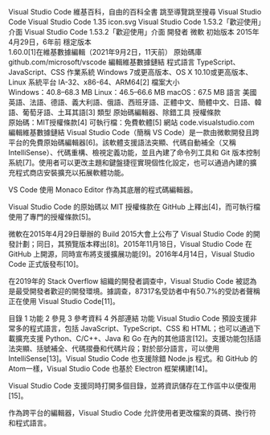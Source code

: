 Visual Studio Code
維基百科，自由的百科全書
跳至導覽跳至搜尋
Visual Studio Code
Visual Studio Code 1.35 icon.svg
Visual Studio Code 1.53.2「歡迎使用」介面
Visual Studio Code 1.53.2「歡迎使用」介面
開發者	微軟
初始版本	2015年4月29日，​6年前
穩定版本	
1.60.0[1]在維基數據編輯（2021年9月2日，11天前）
原始碼庫	
github.com/microsoft/vscode
編輯維基數據鏈結
程式語言	TypeScript、JavaScript、CSS
作業系統	Windows 7或更高版本、OS X 10.10或更高版本、Linux
系統平台	IA-32、x86-64、ARM64[2]
檔案大小	
Windows：40.8–68.3 MB
Linux：46.5–66.6 MB
macOS：67.5 MB
語言	美國英語、法語、德語、義大利語、俄語、西班牙語、正體中文、簡體中文、日語、韓語、葡萄牙語、土耳其語[3]
類型	原始碼編輯器、除錯工具
授權條款	
原始碼：MIT授權條款[4]
可執行檔：免費軟體[5]
網站	code.visualstudio.com 編輯維基數據鏈結
Visual Studio Code（簡稱 VS Code）是一款由微軟開發且跨平台的免費原始碼編輯器[6]。該軟體支援語法突顯、代碼自動補全（又稱 IntelliSense）、代碼重構、檢視定義功能，並且內建了命令列工具和 Git 版本控制系統[7]。使用者可以更改主題和鍵盤捷徑實現個性化設定，也可以通過內建的擴充程式商店安裝擴充以拓展軟體功能。

VS Code 使用 Monaco Editor 作為其底層的程式碼編輯器。

Visual Studio Code 的原始碼以 MIT 授權條款在 GitHub 上釋出[4]，而可執行檔使用了專門的授權條款[5]。

微軟在2015年4月29日舉辦的 Build 2015大會上公布了 Visual Studio Code 的開發計劃；同日，其預覽版本釋出[8]。2015年11月18日，Visual Studio Code 在 GitHub 上開源，同時宣布將支援擴展功能[9]。2016年4月14日，Visual Studio Code 正式版發布[10]。

在2019年的 Stack Overflow 組織的開發者調查中，Visual Studio Code 被認為是最受開發者歡迎的開發環境。據調查，87317名受訪者中有50.7%的受訪者聲稱正在使用 Visual Studio Code[11]。


目錄
1	功能
2	參見
3	參考資料
4	外部連結
功能
Visual Studio Code 預設支援非常多的程式語言，包括 JavaScript、TypeScript、CSS 和 HTML；也可以通過下載擴充支援 Python、C/C++、Java 和 Go 在內的其他語言[12]。支援功能包括語法突顯、括號補全、代碼摺疊和代碼片段；對於部分語言，可以使用 IntelliSense[13]。Visual Studio Code 也支援除錯 Node.js 程式。和 GitHub 的 Atom一樣，Visual Studio Code 也基於 Electron 框架構建[14]。

Visual Studio Code 支援同時打開多個目錄，並將資訊儲存在工作區中以便復用[15]。

作為跨平台的編輯器，Visual Studio Code 允許使用者更改檔案的頁碼、換行符和程式語言。